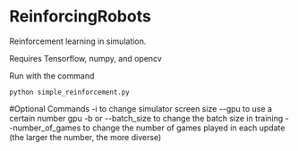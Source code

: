 # ReinforcingRobots
Reinforcement learning in simulation.

Requires Tensorflow, numpy, and opencv

Run with the command
```
python simple_reinforcement.py
```
#Optional Commands
-i to change simulator screen size
--gpu to use a certain number gpu
-b or --batch_size to change the batch size in training
--number_of_games to change the number of games played in each update (the larger the number, the more diverse)
